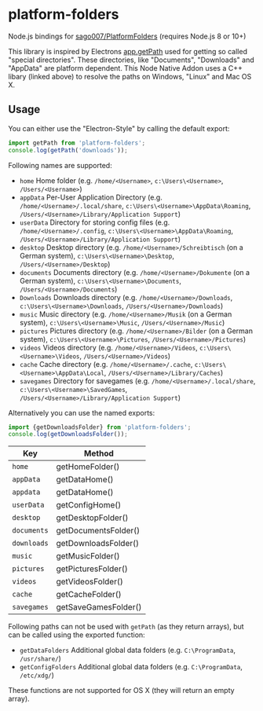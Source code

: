 # platform-folders
Node.js bindings for [sago007/PlatformFolders](https://github.com/sago007/PlatformFolders) (requires Node.js 8 or 10+)

This library is inspired by Electrons [app.getPath](https://github.com/electron/electron/blob/master/docs/api/app.md#appgetpathname) used for getting so called "special directories".
These directories, like "Documents", "Downloads" and "AppData" are platform dependent. This Node Native Addon uses a C++ libary (linked above) to resolve the paths on Windows, "Linux" and Mac OS X.

## Usage
You can either use the "Electron-Style" by calling the default export:
```javascript
import getPath from 'platform-folders';
console.log(getPath('downloads'));
```
Following names are supported:
- `home` Home folder (e.g. `/home/<Username>`, `c:\Users\<Username>`, `/Users/<Username>`)
- `appData` Per-User Application Directory (e.g. `/home/<Username>/.local/share`, `c:\Users\<Username>\AppData\Roaming`, `/Users/<Username>/Library/Application Support`)
- `userData` Directory for storing config files (e.g. `/home/<Username>/.config`, `c:\Users\<Username>\AppData\Roaming`, `/Users/<Username>/Library/Application Support`)
- `desktop` Desktop directory (e.g. `/home/<Username>/Schreibtisch` (on a German system), `c:\Users\<Username>\Desktop`, `/Users/<Username>/Desktop`)
- `documents` Documents directory (e.g. `/home/<Username>/Dokumente` (on a German system), `c:\Users\<Username>\Documents`, `/Users/<Username>/Documents`)
- `Downloads` Downloads directory (e.g. `/home/<Username>/Downloads`, `c:\Users\<Username>\Downloads`, `/Users/<Username>/Downloads`)
- `music` Music directory (e.g. `/home/<Username>/Musik` (on a German system), `c:\Users\<Username>\Music`, `/Users/<Username>/Music`)
- `pictures` Pictures directory (e.g. `/home/<Username>/Bilder` (on a German system), `c:\Users\<Username>\Pictures`, `/Users/<Username>/Pictures`)
- `videos` Videos directory (e.g. `/home/<Username>/Videos`, `c:\Users\<Username>\Videos`, `/Users/<Username>/Videos`)
- `cache` Cache directory (e.g. `/home/<Username>/.cache`, `c:\Users\<Username>\AppData\Local`, `/Users/<Username>/Library/Caches`)
- `savegames` Directory for savegames (e.g. `/home/<Username>/.local/share`, `c:\Users\<Username>\SavedGames`, `/Users/<Username>/Library/Application Support`)

Alternatively you can use the named exports:
```javascript
import {getDownloadsFolder} from 'platform-folders';
console.log(getDownloadsFolder());
```

| Key             | Method                  |
|-----------------| ------------------------|
|`home`           |getHomeFolder()          |
|`appData`        |getDataHome()            |
|`appdata`        |getDataHome()            |
|`userData`       |getConfigHome()          |
|`desktop`        |getDesktopFolder()       |
|`documents`      |getDocumentsFolder()     |
|`downloads`      |getDownloadsFolder()     |
|`music`          |getMusicFolder()         |
|`pictures`       |getPicturesFolder()      |
|`videos`         |getVideosFolder()        |
|`cache`          |getCacheFolder()         |
|`savegames`      |getSaveGamesFolder()     |

Following paths can not be used with `getPath` (as they return arrays), but can be called using the exported function:

- `getDataFolders` Additional global data folders (e.g. `C:\ProgramData`, `/usr/share/`)
- `getConfigFolders` Additional global data folders (e.g. `C:\ProgramData`, `/etc/xdg/`)

These functions are not supported for OS X (they will return an empty array).
